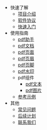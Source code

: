 <!-- _sidebar.md -->

* 快速了解
  * [项目介绍](/README.md)
  * [软件协议](/md/软件协议.md) 
  * [快速入门](/md/快速入门.md)
* 使用指南
  * [pdf助手](/md/助手说明.md)
  * [pdf文档](/md/文档说明.md)
  * [pdf页面](/md/页面说明.md)
  * [pdf页眉](/md/页眉说明.md)
  * [pdf页脚](/md/页脚说明.md)
  * [pdf水印](/md/水印说明.md)
  * pdf组件
    * [pdf文本](/md/文本组件说明.md)
    * [pdf图片](/md/图片组件说明.md)
  * [参考示例](/md/参考示例.md)
* 其他
  * [常见问题](/md/常见问题.md)
  * [后续计划](/md/后续计划.md)
  * [联系我们](/md/联系我们.md)
